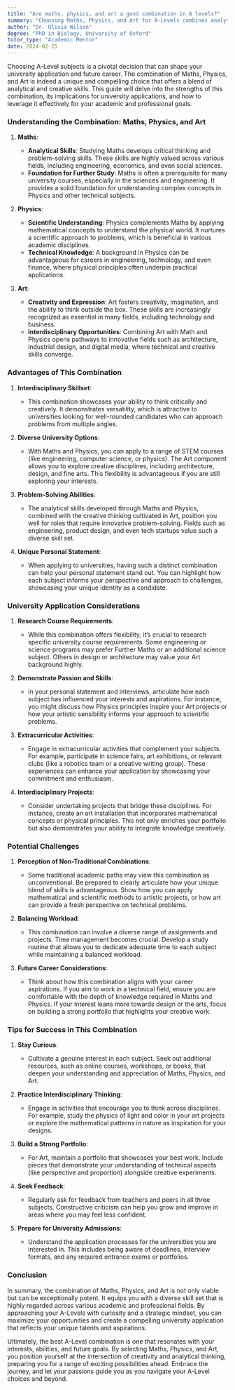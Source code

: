 ```yaml
---
title: "Are maths, physics, and art a good combination in A levels?"
summary: "Choosing Maths, Physics, and Art for A-Levels combines analytical and creative skills, enhancing your university applications and career prospects."
author: "Dr. Olivia Wilson"
degree: "PhD in Biology, University of Oxford"
tutor_type: "Academic Mentor"
date: 2024-02-25
---
```


Choosing A-Level subjects is a pivotal decision that can shape your university application and future career. The combination of Maths, Physics, and Art is indeed a unique and compelling choice that offers a blend of analytical and creative skills. This guide will delve into the strengths of this combination, its implications for university applications, and how to leverage it effectively for your academic and professional goals.

### Understanding the Combination: Maths, Physics, and Art

1. **Maths**: 
   - **Analytical Skills**: Studying Maths develops critical thinking and problem-solving skills. These skills are highly valued across various fields, including engineering, economics, and even social sciences.
   - **Foundation for Further Study**: Maths is often a prerequisite for many university courses, especially in the sciences and engineering. It provides a solid foundation for understanding complex concepts in Physics and other technical subjects.

2. **Physics**:
   - **Scientific Understanding**: Physics complements Maths by applying mathematical concepts to understand the physical world. It nurtures a scientific approach to problems, which is beneficial in various academic disciplines.
   - **Technical Knowledge**: A background in Physics can be advantageous for careers in engineering, technology, and even finance, where physical principles often underpin practical applications.

3. **Art**:
   - **Creativity and Expression**: Art fosters creativity, imagination, and the ability to think outside the box. These skills are increasingly recognized as essential in many fields, including technology and business.
   - **Interdisciplinary Opportunities**: Combining Art with Math and Physics opens pathways to innovative fields such as architecture, industrial design, and digital media, where technical and creative skills converge.

### Advantages of This Combination

1. **Interdisciplinary Skillset**: 
   - This combination showcases your ability to think critically and creatively. It demonstrates versatility, which is attractive to universities looking for well-rounded candidates who can approach problems from multiple angles.

2. **Diverse University Options**:
   - With Maths and Physics, you can apply to a range of STEM courses (like engineering, computer science, or physics). The Art component allows you to explore creative disciplines, including architecture, design, and fine arts. This flexibility is advantageous if you are still exploring your interests.

3. **Problem-Solving Abilities**:
   - The analytical skills developed through Maths and Physics, combined with the creative thinking cultivated in Art, position you well for roles that require innovative problem-solving. Fields such as engineering, product design, and even tech startups value such a diverse skill set.

4. **Unique Personal Statement**:
   - When applying to universities, having such a distinct combination can help your personal statement stand out. You can highlight how each subject informs your perspective and approach to challenges, showcasing your unique identity as a candidate.

### University Application Considerations

1. **Research Course Requirements**:
   - While this combination offers flexibility, it’s crucial to research specific university course requirements. Some engineering or science programs may prefer Further Maths or an additional science subject. Others in design or architecture may value your Art background highly.

2. **Demonstrate Passion and Skills**:
   - In your personal statement and interviews, articulate how each subject has influenced your interests and aspirations. For instance, you might discuss how Physics principles inspire your Art projects or how your artistic sensibility informs your approach to scientific problems.

3. **Extracurricular Activities**:
   - Engage in extracurricular activities that complement your subjects. For example, participate in science fairs, art exhibitions, or relevant clubs (like a robotics team or a creative writing group). These experiences can enhance your application by showcasing your commitment and enthusiasm.

4. **Interdisciplinary Projects**:
   - Consider undertaking projects that bridge these disciplines. For instance, create an art installation that incorporates mathematical concepts or physical principles. This not only enriches your portfolio but also demonstrates your ability to integrate knowledge creatively.

### Potential Challenges

1. **Perception of Non-Traditional Combinations**:
   - Some traditional academic paths may view this combination as unconventional. Be prepared to clearly articulate how your unique blend of skills is advantageous. Show how you can apply mathematical and scientific methods to artistic projects, or how art can provide a fresh perspective on technical problems.

2. **Balancing Workload**:
   - This combination can involve a diverse range of assignments and projects. Time management becomes crucial. Develop a study routine that allows you to dedicate adequate time to each subject while maintaining a balanced workload.

3. **Future Career Considerations**:
   - Think about how this combination aligns with your career aspirations. If you aim to work in a technical field, ensure you are comfortable with the depth of knowledge required in Maths and Physics. If your interest leans more towards design or the arts, focus on building a strong portfolio that highlights your creative work.

### Tips for Success in This Combination

1. **Stay Curious**:
   - Cultivate a genuine interest in each subject. Seek out additional resources, such as online courses, workshops, or books, that deepen your understanding and appreciation of Maths, Physics, and Art.

2. **Practice Interdisciplinary Thinking**:
   - Engage in activities that encourage you to think across disciplines. For example, study the physics of light and color in your art projects or explore the mathematical patterns in nature as inspiration for your designs.

3. **Build a Strong Portfolio**:
   - For Art, maintain a portfolio that showcases your best work. Include pieces that demonstrate your understanding of technical aspects (like perspective and proportion) alongside creative experiments.

4. **Seek Feedback**:
   - Regularly ask for feedback from teachers and peers in all three subjects. Constructive criticism can help you grow and improve in areas where you may feel less confident.

5. **Prepare for University Admissions**:
   - Understand the application processes for the universities you are interested in. This includes being aware of deadlines, interview formats, and any required entrance exams or portfolios.

### Conclusion

In summary, the combination of Maths, Physics, and Art is not only viable but can be exceptionally potent. It equips you with a diverse skill set that is highly regarded across various academic and professional fields. By approaching your A-Levels with curiosity and a strategic mindset, you can maximize your opportunities and create a compelling university application that reflects your unique talents and aspirations.

Ultimately, the best A-Level combination is one that resonates with your interests, abilities, and future goals. By selecting Maths, Physics, and Art, you position yourself at the intersection of creativity and analytical thinking, preparing you for a range of exciting possibilities ahead. Embrace the journey, and let your passions guide you as you navigate your A-Level choices and beyond.
    